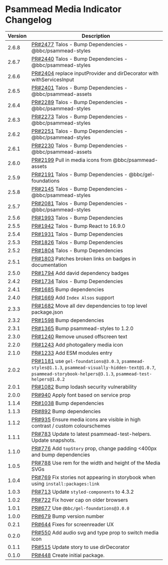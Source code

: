 # Psammead Media Indicator Changelog

<!-- prettier-ignore -->
| Version | Description |
| ------- | ----------- |
| 2.6.8 | [PR#2477](https://github.com/bbc/psammead/pull/2477) Talos - Bump Dependencies - @bbc/psammead-styles |
| 2.6.7 | [PR#2440](https://github.com/bbc/psammead/pull/2440) Talos - Bump Dependencies - @bbc/psammead-styles |
| 2.6.6 | [PR#2404](https://github.com/bbc/psammead/pull/2404) replace inputProvider and dirDecorator with withServicesInput |
| 2.6.5 | [PR#2401](https://github.com/bbc/psammead/pull/2401) Talos - Bump Dependencies - @bbc/psammead-assets |
| 2.6.4 | [PR#2289](https://github.com/bbc/psammead/pull/2289) Talos - Bump Dependencies - @bbc/psammead-styles |
| 2.6.3 | [PR#2273](https://github.com/bbc/psammead/pull/2273) Talos - Bump Dependencies - @bbc/psammead-styles |
| 2.6.2 | [PR#2251](https://github.com/bbc/psammead/pull/2251) Talos - Bump Dependencies - @bbc/psammead-styles |
| 2.6.1 | [PR#2230](https://github.com/bbc/psammead/pull/2230) Talos - Bump Dependencies - @bbc/psammead-assets |
| 2.6.0 | [PR#2199](https://github.com/bbc/psammead/pull/2199) Pull in media icons from @bbc/psammead-assets |
| 2.5.9 | [PR#2191](https://github.com/bbc/psammead/pull/2191) Talos - Bump Dependencies - @bbc/gel-foundations |
| 2.5.8 | [PR#2145](https://github.com/bbc/psammead/pull/2145) Talos - Bump Dependencies - @bbc/psammead-styles |
| 2.5.7 | [PR#2081](https://github.com/bbc/psammead/pull/2081) Talos - Bump Dependencies - @bbc/psammead-styles |
| 2.5.6 | [PR#1993](https://github.com/bbc/psammead/pull/1993) Talos - Bump Dependencies |
| 2.5.5 | [PR#1942](https://github.com/bbc/psammead/pull/1942) Talos - Bump React to 16.9.0 |
| 2.5.4 | [PR#1931](https://github.com/bbc/psammead/pull/1931) Talos - Bump Dependencies |
| 2.5.3 | [PR#1826](https://github.com/bbc/psammead/pull/1826) Talos - Bump Dependencies |
| 2.5.2 | [PR#1804](https://github.com/bbc/psammead/pull/1804) Talos - Bump Dependencies |
| 2.5.1 | [PR#1803](https://github.com/bbc/psammead/pull/1803/) Patches broken links on badges in documentation |
| 2.5.0 | [PR#1794](https://github.com/bbc/psammead/pull/1794) Add david dependency badges |
| 2.4.2 | [PR#1734](https://github.com/bbc/psammead/pull/1734) Talos - Bump Dependencies |
| 2.4.1   | [PR#1685](https://github.com/bbc/psammead/pull/1685) Bump dependencies |
| 2.4.0 | [PR#1669](https://github.com/bbc/psammead/pull/1669) Add `Index Alsos` support |
| 2.3.3 | [PR#1682](https://github.com/bbc/psammead/pull/1682) Move all dev dependencies to top level package.json |
| 2.3.2 | [PR#1598](https://github.com/bbc/psammead/pull/1598) Bump dependencies |
| 2.3.1 | [PR#1365](https://github.com/bbc/psammead/pull/1365) Bump psammead-styles to 1.2.0 |
| 2.3.0 | [PR#1240](https://github.com/bbc/psammead/pull/1240) Remove unused offscreen text |
| 2.2.0 | [PR#1243](https://github.com/bbc/psammead/pull/1243) Add photogallery media icon |
| 2.1.0 | [PR#1233](https://github.com/bbc/psammead/pull/1233) Add ESM modules entry |
| 2.0.2 | [PR#1181](https://github.com/bbc/psammead/pull/1181) use `gel-foundations@3.0.3`, `psammead-styles@1.1.3`, `psammead-visually-hidden-text@1.0.7`, `psammead-storybook-helpers@3.1.3`, `psammead-test-helpers@1.0.2`|
| 2.0.1 | [PR#1082](https://github.com/bbc/psammead/pull/1082) Bump lodash security vulnerability |
| 2.0.0 | [PR#940](https://github.com/bbc/psammead/pull/940) Apply font based on service prop |
| 1.1.4 | [PR#1038](https://github.com/bbc/psammead/pull/1038) Bump dependencies |
| 1.1.3 | [PR#892](https://github.com/bbc/psammead/pull/892) Bump dependencies |
| 1.1.2 | [PR#935](https://github.com/bbc/psammead/pull/935) Ensure media icons are visible in high contrast / custom colourschemes |
| 1.1.1 | [PR#783](https://github.com/bbc/psammead/pull/783) Update to latest psammead-test-helpers. Update snapshots. |
| 1.1.0 | [PR#776](https://github.com/bbc/psammead/pull/776) Add `topStory` prop, change padding <400px and bump dependencies |
| 1.0.5 | [PR#788](https://github.com/BBC/psammead/pull/788) Use rem for the width and height of the Media SVGs |
| 1.0.4 | [PR#769](https://github.com/bbc/psammead/pull/769) Fix stories not appearing in storybook when using `install:packages:link` |
| 1.0.3 | [PR#713](https://github.com/bbc/psammead/pull/713) Update `styled-components` to 4.3.2 |
| 1.0.2 | [PR#722](https://github.com/bbc/psammead/pull/722) Fix hover cap on older browsers |
| 1.0.1 | [PR#677](https://github.com/bbc/psammead/pull/677) Use `@bbc/gel-foundations@3.0.0` |
| 1.0.0 | [PR#679](https://github.com/BBC-News/psammead/pull/679) Bump version number |
| 0.2.1 | [PR#644](https://github.com/BBC-News/psammead/pull/644) Fixes for screenreader UX |
| 0.2.0 | [PR#550](https://github.com/BBC-News/psammead/pull/550) Add audio svg and type prop to switch media icon |
| 0.1.1 | [PR#515](https://github.com/BBC-News/psammead/pull/515) Update story to use dirDecorator |
| 0.1.0 | [PR#448](https://github.com/BBC-News/psammead/pull/448) Create initial package. |
